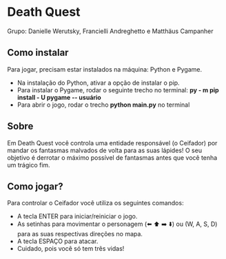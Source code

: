 # Death Quest
Grupo: Danielle Werutsky, Francielli Andreghetto e Matthäus Campanher
## Como instalar
Para jogar, precisam estar instalados na máquina: Python e Pygame.
- Na instalação do Python, ativar a opção de instalar o pip.
- Para instalar o Pygame, rodar o seguinte trecho no terminal: **py - m pip install - U pygame -- usuário**
- Para abrir o jogo, rodar o trecho **python main.py** no terminal
## Sobre
Em Death Quest você controla uma entidade responsável (o Ceifador) por mandar os fantasmas malvados de volta para as suas lápides! O seu objetivo é derrotar o máximo possível de fantasmas antes que você tenha um trágico fim.
## Como jogar?
Para controlar o Ceifador você utiliza os seguintes comandos:
- A tecla ENTER para iniciar/reiniciar o jogo.
- As setinhas para movimentar o personagem (⬅️ ⬆️ ➡️ ⬇️) ou (W, A, S, D) para as suas respectivas direções no mapa.
- A tecla ESPAÇO para atacar.
- Cuidado, pois você só tem três vidas!
